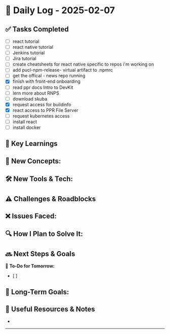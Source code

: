 
# 📝 Daily Log - 2025-02-07

## ✅ Tasks Completed
- [ ]  react tutorial
- [ ]  react native tutorial
- [ ]  Jenkins tutorial
- [ ]  Jira tutorial
- [ ]  create cheatsheets for react native specific to repos i'm working on
- [ ]  add pucl-npm-release- virtual artifact to .npmrc
- [ ]  get the offical - news repo running
- [x]  finish with front-end onboarding
- [ ]  read ppr docs Intro to DevKit
- [ ]  lern more about RNPS
- [ ]  download skuba
- [x]  request access for buildinfo
- [x]  react access to PPR File Server
- [ ]  request kubernetes access
- [ ]  install react
- [ ]  install docker

## 📖 Key Learnings
📌 **New Concepts:**
-

🛠 **New Tools & Tech:**
-

## ⚠️ Challenges & Roadblocks
❌ **Issues Faced:**
-

🔍 **How I Plan to Solve It:**
-

## 🔜 Next Steps & Goals
🎯 **To-Do for Tomorrow:**
- [ ]

📅 **Long-Term Goals:**
-

## 🔗 Useful Resources & Notes
-

---
